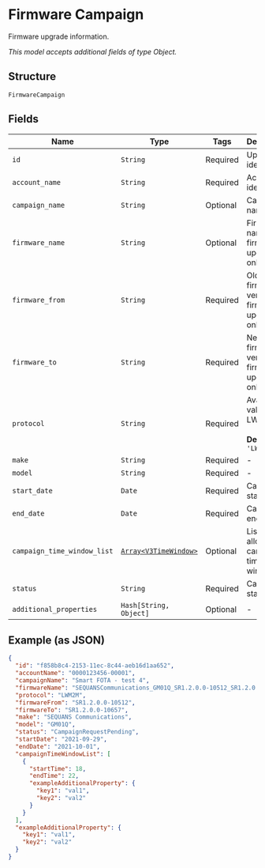
# Firmware Campaign

Firmware upgrade information.

*This model accepts additional fields of type Object.*

## Structure

`FirmwareCampaign`

## Fields

| Name | Type | Tags | Description |
|  --- | --- | --- | --- |
| `id` | `String` | Required | Upgrade identifier. |
| `account_name` | `String` | Required | Account identifier. |
| `campaign_name` | `String` | Optional | Campaign name. |
| `firmware_name` | `String` | Optional | Firmware name (for firmware upgrade only). |
| `firmware_from` | `String` | Required | Old firmware version (for firmware upgrade only). |
| `firmware_to` | `String` | Required | New firmware version (for firmware upgrade only). |
| `protocol` | `String` | Required | Available values: LWM2M.<br><br>**Default**: `'LWM2M'` |
| `make` | `String` | Required | - |
| `model` | `String` | Required | - |
| `start_date` | `Date` | Required | Campaign start date. |
| `end_date` | `Date` | Required | Campaign end date. |
| `campaign_time_window_list` | [`Array<V3TimeWindow>`](../../doc/models/v3-time-window.md) | Optional | List of allowed campaign time windows. |
| `status` | `String` | Required | Campaign status. |
| `additional_properties` | `Hash[String, Object]` | Optional | - |

## Example (as JSON)

```json
{
  "id": "f858b8c4-2153-11ec-8c44-aeb16d1aa652",
  "accountName": "0000123456-00001",
  "campaignName": "Smart FOTA - test 4",
  "firmwareName": "SEQUANSCommunications_GM01Q_SR1.2.0.0-10512_SR1.2.0.0-10657",
  "protocol": "LWM2M",
  "firmwareFrom": "SR1.2.0.0-10512",
  "firmwareTo": "SR1.2.0.0-10657",
  "make": "SEQUANS Communications",
  "model": "GM01Q",
  "status": "CampaignRequestPending",
  "startDate": "2021-09-29",
  "endDate": "2021-10-01",
  "campaignTimeWindowList": [
    {
      "startTime": 18,
      "endTime": 22,
      "exampleAdditionalProperty": {
        "key1": "val1",
        "key2": "val2"
      }
    }
  ],
  "exampleAdditionalProperty": {
    "key1": "val1",
    "key2": "val2"
  }
}
```

